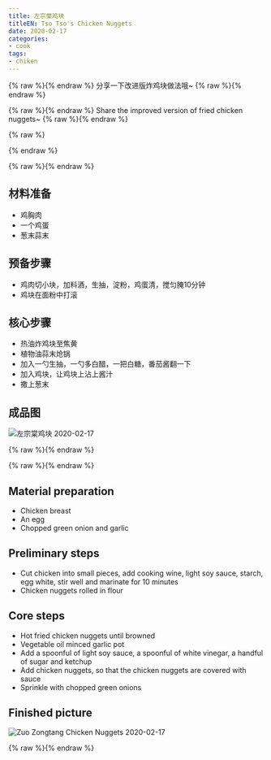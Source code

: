 ```yaml
---
title: 左宗棠鸡块
titleEN: Tso Tso's Chicken Nuggets
date: 2020-02-17
categories:
- cook
tags:
- chiken
---
```





{% raw %}<span class=".zh">{% endraw %}
分享一下改进版炸鸡块做法哦~
{% raw %}</span>{% endraw %}


{% raw %}<span class=".en">{% endraw %}
Share the improved version of fried chicken nuggets~
{% raw %}</span>{% endraw %}


<!--more-->

{% raw %}
<script>
	session.onload(function(){
		if(page.tran.getLang() == 'en'){
			tips.warning({
				title: 'Caution',
				position: 'topRight',
				message: 'This page was translated by Machine!!',
				buttons: [['<button>Show Original Page</button>', function (instance, toast) {
					page.tran.setLang('zh');
             		instance.hide({ transitionOut: 'fadeOut' }, toast, 'button');
        		}, true]]
			});
		}
	});
</script>
{% endraw %}

{% raw %}<span class=".zh">{% endraw %}


## 材料准备
 - 鸡胸肉
 - 一个鸡蛋
 - 葱末蒜末

## 预备步骤
 - 鸡肉切小块，加料酒，生抽，淀粉，鸡蛋清，搅匀腌10分钟
 - 鸡块在面粉中打滚

## 核心步骤
 - 热油炸鸡块至焦黄
 - 植物油蒜末炝锅
 - 加入一勺生抽，一勺多白醋，一把白糖，番茄酱翻一下
 - 加入鸡块，让鸡块上沾上酱汁
 - 撒上葱末

## 成品图
![左宗棠鸡块 2020-02-17](https://api.yimian.xyz/img/?path=imgbed/img_a3b687be_5120x3840_8_null_normal.jpeg)

{% raw %}</span>{% endraw %}

{% raw %}<span class=".en">{% endraw %}

## Material preparation
  - Chicken breast
  - An egg
  - Chopped green onion and garlic

## Preliminary steps
  - Cut chicken into small pieces, add cooking wine, light soy sauce, starch, egg white, stir well and marinate for 10 minutes
  - Chicken nuggets rolled in flour

## Core steps
  - Hot fried chicken nuggets until browned
  - Vegetable oil minced garlic pot
  - Add a spoonful of light soy sauce, a spoonful of white vinegar, a handful of sugar and ketchup
  - Add chicken nuggets, so that the chicken nuggets are covered with sauce
  - Sprinkle with chopped green onions

## Finished picture
![Zuo Zongtang Chicken Nuggets 2020-02-17](https://api.yimian.xyz/img/?path=imgbed/img_a3b687be_5120x3840_8_null_normal.jpeg)

{% raw %}</span>{% endraw %}
